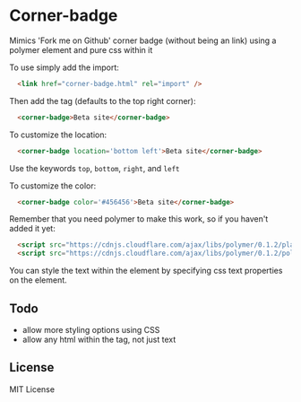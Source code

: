 # Corner-badge


Mimics 'Fork me on Github' corner badge (without being an link) using a polymer element and pure css within it

To use simply add the import:
```html
  <link href="corner-badge.html" rel="import" />
```

Then add the tag (defaults to the top right corner):
```html
  <corner-badge>Beta site</corner-badge>
```

To customize the location:
```html
  <corner-badge location='bottom left'>Beta site</corner-badge>
```
Use the keywords ```top```, ```bottom```, ```right```, and ```left```

To customize the color:
```html
  <corner-badge color='#456456'>Beta site</corner-badge>
```

Remember that you need polymer to make this work, so if you haven't added it yet:
```html
  <script src="https://cdnjs.cloudflare.com/ajax/libs/polymer/0.1.2/platform.js"></script>
  <script src="https://cdnjs.cloudflare.com/ajax/libs/polymer/0.1.2/polymer.js"></script>
```

You can style the text within the element by specifying css text properties on the element.

## Todo

- allow more styling options using CSS
- allow any html within the tag, not just text

## License

MIT License
